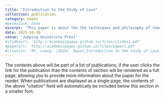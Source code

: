 ```yaml
---
title: "Introduction to the Study of Love"
collection: publication
category: books
#permalink: none
excerpt: 'This paper is about the the techniques and philosophy of romantic relationships.'
date: 2023-10-30
venue: 'Jumping University Press'
#slidesurl: 'http://academicpages.github.io/files/slides1.pdf'
#paperurl: 'http://academicpages.github.io/files/paper1.pdf'
#citation: 'MY, Loong. (2024). &quot;Introduction to the Study of Love.&quot; <i>Inventiones of Love</i>. 1(1).'
---
```


The contents above will be part of a list of publications, if the user clicks the link for the publication than the contents of section will be rendered as a full page, allowing you to provide more information about the paper for the reader. When publications are displayed as a single page, the contents of the above "citation" field will automatically be included below this section in a smaller font.
